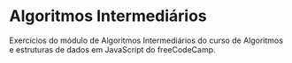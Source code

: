 # Algoritmos Intermediários

Exercícios do módulo de Algoritmos Intermediários do curso de Algoritmos e estruturas de dados em JavaScript do freeCodeCamp.
